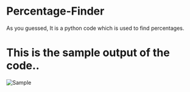 # Percentage-Finder
As you guessed, It is a python code which is used to find percentages.

# This is the sample output of the code..

![Sample](https://github.com/akash-karthikeyan-linux/Percentage-Finder/assets/65849775/c90379f0-88fc-4948-9c02-51907d9fa39c)
